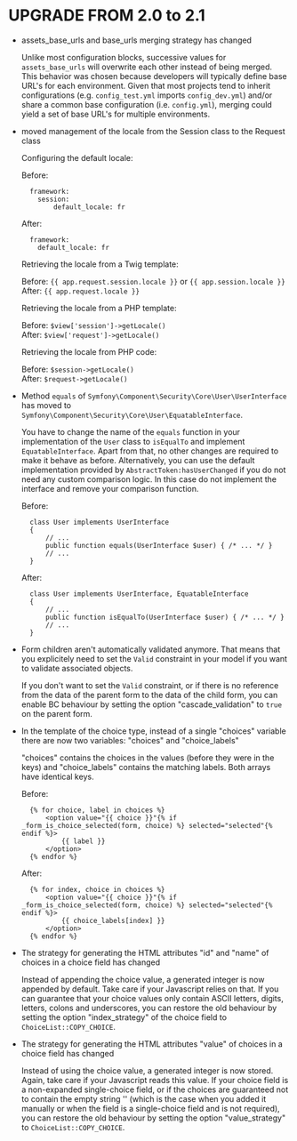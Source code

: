 UPGRADE FROM 2.0 to 2.1
=======================

* assets_base_urls and base_urls merging strategy has changed

    Unlike most configuration blocks, successive values for
    ``assets_base_urls`` will overwrite each other instead of being merged.
    This behavior was chosen because developers will typically define base
    URL's for each environment. Given that most projects tend to inherit
    configurations (e.g. ``config_test.yml`` imports ``config_dev.yml``)
    and/or share a common base configuration (i.e. ``config.yml``), merging
    could yield a set of base URL's for multiple environments.

* moved management of the locale from the Session class to the Request class

    Configuring the default locale:

    Before:

        framework:
          session:
              default_locale: fr

    After:

        framework:
          default_locale: fr

    Retrieving the locale from a Twig template:

    Before: `{{ app.request.session.locale }}` or `{{ app.session.locale }}`  
    After: `{{ app.request.locale }}`

    Retrieving the locale from a PHP template:

    Before: `$view['session']->getLocale()`  
    After: `$view['request']->getLocale()`

    Retrieving the locale from PHP code:

    Before: `$session->getLocale()`  
    After: `$request->getLocale()`

* Method `equals` of `Symfony\Component\Security\Core\User\UserInterface` has
  moved to `Symfony\Component\Security\Core\User\EquatableInterface`.

    You have to change the name of the `equals` function in your implementation
    of the `User` class to `isEqualTo` and implement `EquatableInterface`.
    Apart from that, no other changes are required to make it behave as before.
    Alternatively, you can use the default implementation provided
    by `AbstractToken:hasUserChanged` if you do not need any custom comparison logic.
    In this case do not implement the interface and remove your comparison function.

    Before:

        class User implements UserInterface
        {
            // ...
            public function equals(UserInterface $user) { /* ... */ }
            // ...
        }

    After:

        class User implements UserInterface, EquatableInterface
        {
            // ...
            public function isEqualTo(UserInterface $user) { /* ... */ }
            // ...
        }

* Form children aren't automatically validated anymore. That means that you
  explicitely need to set the `Valid` constraint in your model if you want to
  validate associated objects.

    If you don't want to set the `Valid` constraint, or if there is no reference
    from the data of the parent form to the data of the child form, you can
    enable BC behaviour by setting the option "cascade_validation" to `true` on
    the parent form.

* In the template of the choice type, instead of a single "choices" variable
  there are now two variables: "choices" and "choice_labels"
  
    "choices" contains the choices in the values (before they were in the keys)
    and "choice_labels" contains the matching labels. Both arrays have
    identical keys.

    Before:

        {% for choice, label in choices %}
            <option value="{{ choice }}"{% if _form_is_choice_selected(form, choice) %} selected="selected"{% endif %}>
                {{ label }}
            </option>
        {% endfor %}

    After:

        {% for index, choice in choices %}
            <option value="{{ choice }}"{% if _form_is_choice_selected(form, choice) %} selected="selected"{% endif %}>
                {{ choice_labels[index] }}
            </option>
        {% endfor %}

* The strategy for generating the HTML attributes "id" and "name"
  of choices in a choice field has changed
  
    Instead of appending the choice value, a generated integer is now appended
    by default. Take care if your Javascript relies on that. If you can
    guarantee that your choice values only contain ASCII letters, digits,
    letters, colons and underscores, you can restore the old behaviour by
    setting the option "index_strategy" of the choice field to
    `ChoiceList::COPY_CHOICE`.

* The strategy for generating the HTML attributes "value" of choices in a
  choice field has changed
  
    Instead of using the choice value, a generated integer is now stored.
   Again, take care if your Javascript reads this value. If your choice field
   is a non-expanded single-choice field, or if the choices are guaranteed not
   to contain the empty string '' (which is the case when you added it manually
   or when the field is a single-choice field and is not required), you can
   restore the old behaviour by setting the option "value_strategy" to
   `ChoiceList::COPY_CHOICE`.
